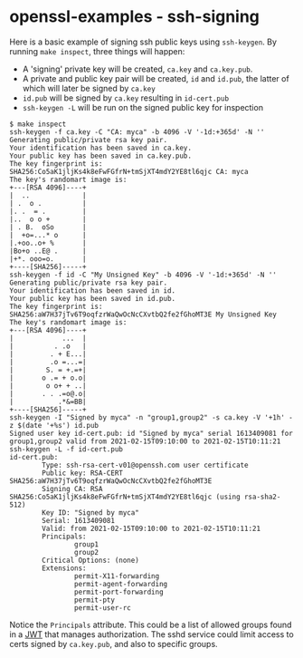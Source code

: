 # openssl-examples - ssh-signing

Here is a basic example of signing ssh public keys using `ssh-keygen`. By running `make inspect`, three things will happen:

* A 'signing' private key will be created, `ca.key` and `ca.key.pub`.
* A private and public key pair will be created, `id` and `id.pub`, the latter of which will later be signed by `ca.key`
* `id.pub` will be signed by `ca.key` resulting in `id-cert.pub`
* `ssh-keygen -L` will be run on the signed public key for inspection

```
$ make inspect
ssh-keygen -f ca.key -C "CA: myca" -b 4096 -V '-1d:+365d' -N ''
Generating public/private rsa key pair.
Your identification has been saved in ca.key.
Your public key has been saved in ca.key.pub.
The key fingerprint is:
SHA256:Co5aK1jljKs4k8eFwFGfrN+tmSjXT4mdY2YE8tl6qjc CA: myca
The key's randomart image is:
+---[RSA 4096]----+
|  ..             |
| .  o .          |
|. .  = .         |
|..  o o +        |
| . B.  oSo       |
|  +o=...* o      |
|.+oo..o+ %       |
|Bo+o ..E@ .      |
|+*. ooo=o.       |
+----[SHA256]-----+
ssh-keygen -f id -C "My Unsigned Key" -b 4096 -V '-1d:+365d' -N ''
Generating public/private rsa key pair.
Your identification has been saved in id.
Your public key has been saved in id.pub.
The key fingerprint is:
SHA256:aW7H37jTv6T9oqfzrWaQwOcNcCXvtbQ2fe2fGhoMT3E My Unsigned Key
The key's randomart image is:
+---[RSA 4096]----+
|            ...  |
|          . .o   |
|         . + E...|
|         .o =...=|
|        S. = +.=+|
|       o .= + o.o|
|        o o+ + ..|
|       . . .=o@.o|
|           .*&=BB|
+----[SHA256]-----+
ssh-keygen -I "Signed by myca" -n "group1,group2" -s ca.key -V '+1h' -z $(date '+%s') id.pub
Signed user key id-cert.pub: id "Signed by myca" serial 1613409081 for group1,group2 valid from 2021-02-15T09:10:00 to 2021-02-15T10:11:21
ssh-keygen -L -f id-cert.pub
id-cert.pub:
        Type: ssh-rsa-cert-v01@openssh.com user certificate
        Public key: RSA-CERT SHA256:aW7H37jTv6T9oqfzrWaQwOcNcCXvtbQ2fe2fGhoMT3E
        Signing CA: RSA SHA256:Co5aK1jljKs4k8eFwFGfrN+tmSjXT4mdY2YE8tl6qjc (using rsa-sha2-512)
        Key ID: "Signed by myca"
        Serial: 1613409081
        Valid: from 2021-02-15T09:10:00 to 2021-02-15T10:11:21
        Principals:
                group1
                group2
        Critical Options: (none)
        Extensions:
                permit-X11-forwarding
                permit-agent-forwarding
                permit-port-forwarding
                permit-pty
                permit-user-rc
```

Notice the `Principals` attribute.  This could be a list of allowed groups found in a [JWT](https://en.wikipedia.org/wiki/JSON_Web_Token) that manages authorization.  The sshd service could limit access to certs signed by `ca.key.pub`, and also to specific groups.
